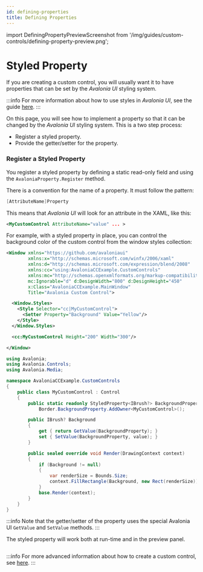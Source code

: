 ```yaml
---
id: defining-properties
title: Defining Properties
---
```


import DefiningPropertyPreviewScreenshot from '/img/guides/custom-controls/defining-property-preview.png';

# Styled Property

If you are creating a custom control, you will usually want it to have properties that can be set by the _Avalonia UI_ styling system.

:::info
For more information about how to use styles in _Avalonia UI_, see the guide [here](../../basics/user-interface/styling).
:::

On this page, you will see how to implement a property so that it can be changed by the _Avalonia UI_ styling system. This is a two step process:

* Register a styled property.
* Provide the getter/setter for the property.

### Register a Styled Property

You register a styled property by defining a static read-only field and using the `AvaloniaProperty.Register` method.

There is a convention for the name of a property. It must follow the pattern:

```csharp
[AttributeName]Property
```

This means that _Avalonia UI_ will look for an attribute in the XAML, like this:

```xml
<MyCustomControl AttributeName="value" ... >
```

For example, with a styled property in place, you can control the background color of the custom control from the window styles collection:

```xml title='MainWindow.axaml'
<Window xmlns="https://github.com/avaloniaui"
        xmlns:x="http://schemas.microsoft.com/winfx/2006/xaml"
        xmlns:d="http://schemas.microsoft.com/expression/blend/2008"
        xmlns:cc="using:AvaloniaCCExample.CustomControls"
        xmlns:mc="http://schemas.openxmlformats.org/markup-compatibility/2006"
        mc:Ignorable="d" d:DesignWidth="800" d:DesignHeight="450"
        x:Class="AvaloniaCCExample.MainWindow"
        Title="Avalonia Custom Control">

  <Window.Styles>
    <Style Selector="cc|MyCustomControl">
      <Setter Property="Background" Value="Yellow"/>
    </Style>
  </Window.Styles>

  <cc:MyCustomControl Height="200" Width="300"/>

</Window>
```

```csharp title='MyCustomControl.cs'
using Avalonia;
using Avalonia.Controls;
using Avalonia.Media;

namespace AvaloniaCCExample.CustomControls
{
    public class MyCustomControl : Control
    {
        public static readonly StyledProperty<IBrush?> BackgroundProperty =
            Border.BackgroundProperty.AddOwner<MyCustomControl>();

        public IBrush? Background
        {
            get { return GetValue(BackgroundProperty); }
            set { SetValue(BackgroundProperty, value); }
        }

        public sealed override void Render(DrawingContext context)
        {
            if (Background != null)
            {
                var renderSize = Bounds.Size;
                context.FillRectangle(Background, new Rect(renderSize));
            }
            base.Render(context);
        }
    }
}
```

:::info
Note that the getter/setter of the property uses the special Avalonia UI `GetValue` and `SetValue` methods.
:::

The styled property will work both at run-time and in the preview panel.

<img src={DefiningPropertyPreviewScreenshot} alt=''/>

:::info
For more advanced information about how to create a custom control, see [here](../custom-controls/how-to-create-advanced-custom-controls.md).
:::
